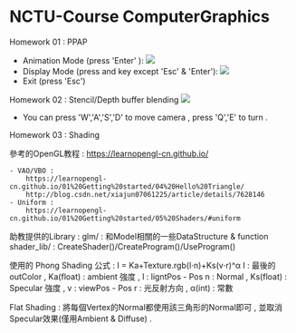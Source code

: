 # NCTU-Course  ComputerGraphics
Homework 01 : PPAP
* Animation Mode (press 'Enter' ):
![](https://github.com/ric113/NCTU-Course---Computer-Graphics/blob/master/OpenGL_HW01/Animation.png)
* Display Mode (press and key except 'Esc' & 'Enter'):
![](https://github.com/ric113/NCTU-Course---Computer-Graphics/blob/master/OpenGL_HW01/DIsplay.png)
* Exit (press 'Esc')

Homework 02 : Stencil/Depth buffer blending
![](https://github.com/ric113/NCTU-Course---Computer-Graphics/blob/master/OPENGL_HW02/Scene.png)
* You can press 'W','A','S','D' to move camera , press 'Q','E' to turn .

Homework 03 : Shading

參考的OpenGL教程 :
	https://learnopengl-cn.github.io/

	- VAO/VBO :
		https://learnopengl-cn.github.io/01%20Getting%20started/04%20Hello%20Triangle/
		http://blog.csdn.net/xiajun07061225/article/details/7628146
	- Uniform :
		https://learnopengl-cn.github.io/01%20Getting%20started/05%20Shaders/#uniform

助教提供的Library :
	glm/		 : 和Model相關的一些DataStructure & function
	shader_lib/  : CreateShader()/CreateProgram()/UseProgram()

使用的 Phong Shading 公式 :
	I = Ka+Texture.rgb(l⋅n)+Ks(v⋅r)^α
	I : 最後的outColor , Ka(float) : ambient 強度 , l : ligntPos - Pos
	n : Normal , Ks(float) : Specular 強度 , v : viewPos - Pos
	r : 光反射方向 , α(int) : 常數

Flat Shading :
	將每個Vertex的Normal都使用該三角形的Normal即可 , 並取消Specular效果(僅用Ambient & Diffuse) .

